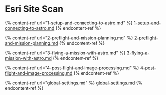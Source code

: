 # Esri Site Scan

{% content-ref url="1-setup-and-connecting-to-astro.md" %}
[1-setup-and-connecting-to-astro.md](1-setup-and-connecting-to-astro.md)
{% endcontent-ref %}

{% content-ref url="2-preflight-and-mission-planning.md" %}
[2-preflight-and-mission-planning.md](2-preflight-and-mission-planning.md)
{% endcontent-ref %}

{% content-ref url="3-flying-a-mission-with-astro.md" %}
[3-flying-a-mission-with-astro.md](3-flying-a-mission-with-astro.md)
{% endcontent-ref %}

{% content-ref url="4-post-flight-and-image-processing.md" %}
[4-post-flight-and-image-processing.md](4-post-flight-and-image-processing.md)
{% endcontent-ref %}

{% content-ref url="global-settings.md" %}
[global-settings.md](global-settings.md)
{% endcontent-ref %}
